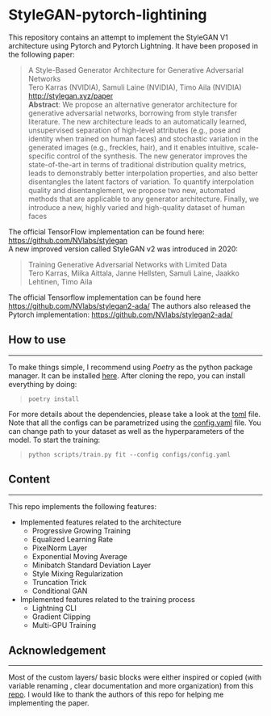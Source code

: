 # StyleGAN-pytorch-lightining

This repository contains an attempt to implement the StyleGAN V1 architecture using Pytorch and Pytorch Lightning. It have been proposed in the following paper:

> A Style-Based Generator Architecture for Generative Adversarial Networks \
Tero Karras (NVIDIA), Samuli Laine (NVIDIA), Timo Aila (NVIDIA) \
http://stylegan.xyz/paper \
**Abstract**: We propose an alternative generator architecture for generative adversarial networks, borrowing from style transfer literature. The new architecture leads to an automatically learned, unsupervised separation of high-level attributes (e.g., pose and identity when trained on human faces) and stochastic variation in the generated images (e.g., freckles, hair), and it enables intuitive, scale-specific control of the synthesis. The new generator improves the state-of-the-art in terms of traditional distribution quality metrics, leads to demonstrably better interpolation properties, and also better disentangles the latent factors of variation. To quantify interpolation quality and disentanglement, we propose two new, automated methods that are applicable to any generator architecture. Finally, we introduce a new, highly varied and high-quality dataset of human faces

The official TensorFlow implementation can be found here: https://github.com/NVlabs/stylegan \
A new improved version called StyleGAN v2 was introduced in 2020:
> Training Generative Adversarial Networks with Limited Data \
Tero Karras, Miika Aittala, Janne Hellsten, Samuli Laine, Jaakko Lehtinen, Timo Aila

The official Tensorflow implementation can be found here https://github.com/NVlabs/stylegan2-ada/
The authors also released the Pytorch implementation: https://github.com/NVlabs/stylegan2-ada/

## How to use
---
To make things simple, I recommend using *Poetry* as the python package manager. It can be installed [here](https://python-poetry.org/docs/#installation).
After cloning the repo, you can install everything by doing:

> `poetry install`

For more details about the dependencies, please take a look at the [toml](pyproject.toml) file. 
Note that all the configs can be parametrized using the [config.yaml](configs/config.yaml) file. You can change path to your dataset as well as the hyperparameters of the model. 
To start the training:
> `python scripts/train.py fit --config configs/config.yaml`

## Content
---
This repo implements the following features:
- Implemented features related to the architecture
    -  Progressive Growing Training
    - Equalized Learning Rate
    - PixelNorm Layer
    - Exponential Moving Average
    - Minibatch Standard Deviation Layer
    - Style Mixing Regularization
    - Truncation Trick
    - Conditional GAN
- Implemented features related to the training process
    - Lightning CLI 
    - Gradient Clipping
    - Multi-GPU Training

## Acknowledgement
---
Most of the custom layers/ basic blocks were either inspired or copied (with variable renaming , clear documentation and more organization) from this [repo](https://github.com/lernapparat/lernapparat/tree/master/style_gan). I would like to thank the authors of this repo for helping me implementing the paper.

